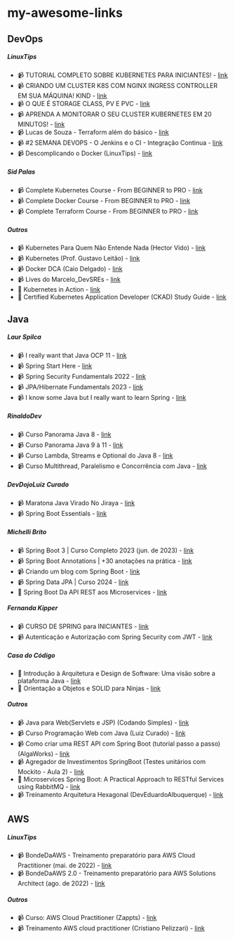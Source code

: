 # my-awesome-links

## DevOps
##### LinuxTips
- 📹 TUTORIAL COMPLETO SOBRE KUBERNETES PARA INICIANTES! - [link](https://www.youtube.com/watch?v=zEOeukcJl6E)
- 📹 CRIANDO UM CLUSTER K8S COM NGINX INGRESS CONTROLLER EM SUA MÁQUINA! KIND - [link](https://www.youtube.com/watch?v=1lx91nhzNe0&t=891s&ab_channel=LINUXtips)
- 📹 O QUE É STORAGE CLASS, PV E PVC - [link](https://www.youtube.com/watch?v=_WxMQRFmXd4)
- 📹 APRENDA A MONITORAR O SEU CLUSTER KUBERNETES EM 20 MINUTOS! - [link](https://www.youtube.com/watch?v=BXjLHhMiTmU)
- 📹 Lucas de Souza - Terraform além do básico  - [link](https://www.youtube.com/watch?v=P3aY4_vxzWQ)
- 📹 #2 SEMANA DEVOPS - O Jenkins e o CI - Integração Continua - [link](https://www.youtube.com/watch?v=W8EByXEJfBk)
- 📹 Descomplicando o Docker (LinuxTips) - [link](https://www.youtube.com/playlist?list=PLf-O3X2-mxDn1VpyU2q3fuI6YYeIWp5rR)

##### Sid Palas
- 📹 Complete Kubernetes Course - From BEGINNER to PRO - [link](https://www.youtube.com/watch?v=2T86xAtR6Fo)
- 📹 Complete Docker Course - From BEGINNER to PRO - [link](https://www.youtube.com/watch?v=RqTEHSBrYFw)
- 📹 Complete Terraform Course - From BEGINNER to PRO - [link](https://www.youtube.com/watch?v=7xngnjfIlK4)

##### Outros
- 📹 Kubernetes Para Quem Não Entende Nada (Hector Vido) - [link](https://www.youtube.com/playlist?list=PLhFtIGsEfjf6hECB0pRXk3f4MkZ8QQU5L)
- 📹 Kubernetes (Prof. Gustavo Leitão) - [link](https://www.youtube.com/playlist?list=PLyScRVRVdr6X9ulCNbVAsaggKBabNjELi)
- 📹 Docker DCA (Caio Delgado) - [link](https://www.youtube.com/playlist?list=PL4ESbIHXST_TJ4TvoXezA0UssP1hYbP9_)
- 📹 Lives do Marcelo_DevSREs - [link](https://www.twitch.tv/marcelo_devsres)
- 📖 Kubernetes in Action - [link](https://www.amazon.com/Kubernetes-Action-Marko-Luksa/dp/1617293725)
- 📖 Certified Kubernetes Application Developer (CKAD) Study Guide - [link](https://www.amazon.com/Certified-Kubernetes-Application-Developer-Depth/dp/1492083739)

## Java
##### Laur Spilca
- 📹 I really want that Java OCP 11 - [link](https://www.youtube.com/playlist?list=PLEocw3gLFc8WMfp7fGqvWkQnBwC__Dv4K)
- 📹 Spring Start Here - [link](https://www.youtube.com/playlist?list=PLEocw3gLFc8W25hvuYb6EERd3F0aZjUQF)
- 📹 Spring Security Fundamentals 2022 - [link](https://www.youtube.com/playlist?list=PLEocw3gLFc8X_a8hGWGaBnSkPFJmbb8QP)
- 📹 JPA/Hibernate Fundamentals 2023 - [link](https://www.youtube.com/playlist?list=PLEocw3gLFc8UYNv0uRG399GSggi8icTL6)
- 📹 I know some Java but I really want to learn Spring - [link](https://www.youtube.com/playlist?list=PLEocw3gLFc8WO_HvFzTWUj2fqa7Y8-yg5)

##### RinaldoDev
- 📹 Curso Panorama Java 8 - [link](https://www.youtube.com/playlist?list=PLuYctAHjg89ZzHzFjBA-EpAWm7JudxwNn)
- 📹 Curso Panorama Java 9 à 11 - [link](https://www.youtube.com/playlist?list=PLuYctAHjg89Y4RZ3UIgAOWow4yc_rgpKy)
- 📹 Curso Lambda, Streams e Optional do Java 8 - [link](https://www.youtube.com/playlist?list=PLuYctAHjg89ZkhgOQo0zcTtmHY5nuRYud)
- 📹 Curso Multithread, Paralelismo e Concorrência com Java - [link](https://www.youtube.com/playlist?list=PLuYctAHjg89YNXAXhgUt6ogMyPphlTVQG)

##### DevDojoLuiz Curado
- 📹 Maratona Java Virado No Jiraya - [link](https://www.youtube.com/watch?v=VKjFuX91G5Q)
- 📹 Spring Boot Essentials - [link](https://www.youtube.com/playlist?list=PL62G310vn6nFBIxp6ZwGnm8xMcGE3VA5H)

##### Michelli Brito
- 📹 Spring Boot 3 | Curso Completo 2023 (jun. de 2023) - [link](https://www.youtube.com/watch?v=wlYvA2b1BWI)
- 📹 Spring Boot Annotations | +30 anotações na prática - [link](https://www.youtube.com/watch?v=Pd5tr483No0)
- 📹 Criando um blog com Spring Boot - [link](https://www.youtube.com/playlist?list=PL8iIphQOyG-AdKMQWtt1bqdVm8QUnX7_S)
- 📹 Spring Data JPA | Curso 2024 - [link](https://www.youtube.com/watch?v=Ca30sv9EbLo)
- 📖 Spring Boot Da API REST aos Microservices - [link](https://www.michellibrito.com/ebook-spring-boot-3-microservices)

##### Fernanda Kipper
- 📹 CURSO DE SPRING para INICIANTES - [link](https://www.youtube.com/watch?v=YY_hf0FOIcU)
- 📹 Autenticação e Autorização com Spring Security com JWT - [link](https://www.youtube.com/watch?v=5w-YCcOjPD0)

##### Casa do Código
- 📖 Introdução à Arquitetura e Design de Software: Uma visão sobre a plataforma Java - [link](https://www.casadocodigo.com.br/products/livro-arquitetura-java)
- 📖 Orientação a Objetos e SOLID para Ninjas - [link](https://www.casadocodigo.com.br/products/livro-oo-solid)

##### Outros
- 📹 Java para Web(Servlets e JSP) (Codando Simples) - [link](https://www.youtube.com/playlist?list=PL1lueKDtZ3DeXSaGwucTDD7iH1AcjTJAe)
- 📹 Curso Programação Web com Java (Luiz Curado) - [link](https://www.youtube.com/playlist?list=PLh2kxHKNCh6N4TWyzj2VraSwdUVyslCDV)
- 📹 Como criar uma REST API com Spring Boot (tutorial passo a passo) (AlgaWorks) - [link](https://www.youtube.com/watch?v=9GWK9A79tEc)
- 📹 Agregador de Investimentos SpringBoot (Testes unitários com Mockito - Aula 2) - [link](https://www.youtube.com/playlist?list=PLxCh3SsamNs62j6T7bv6f1_1j9H9pEzkC)
- 📖 Microservices Spring Boot: A Practical Approach to RESTful Services using RabbitMQ - [link](https://www.amazon.com.br/Learn-Microservices-Spring-Boot-Practical-ebook/dp/B0782L1GDR)
- 📹 Treinamento Arquitetura Hexagonal (DevEduardoAlbuquerque) - [link](https://www.youtube.com/playlist?list=PLRHt7FXZbVCQmSscfVQVKT_gegPHurnHs)

## AWS
##### LinuxTips
- 📹 BondeDaAWS - Treinamento preparatório para AWS Cloud Practitioner (mai. de 2022) - [link](https://www.youtube.com/watch?v=VrQVDbgwFDs)
- 📹 BondeDaAWS 2.0 - Treinamento preparatório para AWS Solutions Architect (ago. de 2022) - [link](https://www.youtube.com/watch?v=lMnv7fZ_vAM)

##### Outros
- 📹 Curso: AWS Cloud Practitioner (Zappts) - [link](https://www.youtube.com/watch?v=bGZXVslod5E)
- 📹 Treinamento AWS cloud practitioner (Cristiano Pelizzari) - [link](https://www.youtube.com/playlist?list=PLMpVQWIR2lKesl8rRdVg4qbQcP64xGI2z)

